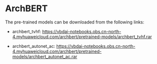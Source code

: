 # ArchBERT

The pre-trained models can be downloaded from the following links:

- archbert_tvhf: https://vbdai-notebooks.obs.cn-north-4.myhuaweicloud.com/archbert/pretrained-models/archbert_tvhf.rar

- archbert_autonet_ac: https://vbdai-notebooks.obs.cn-north-4.myhuaweicloud.com/archbert/pretrained-models/archbert_autonet_ac.rar
